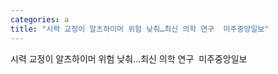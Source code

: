 ```yaml
---
categories: a
title: "시력 교정이 알츠하이머 위험 낮춰…최신 의학 연구  미주중앙일보"
---
```

시력 교정이 알츠하이머 위험 낮춰…최신 의학 연구&nbsp;&nbsp;미주중앙일보